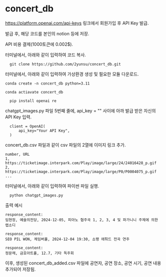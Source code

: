 # concert_db

https://platform.openai.com/api-keys
링크에서 회원가입 후 API Key 발급.

발급 후, 해당 코드를 본인의 notion 등에 저장.

API 비용 결제(1000토큰에 0.002$).

터미널에서, 아래와 같이 입력하여 코드 복사.
```
  git clone https://github.com/2yunsu/concert_db.git
```

터미널에서, 아래와 같이 입력하여 가상환경 생성 및 필요한 모듈 다운로드.
```
conda create -n concert_db python=3.11
```
```
conda actiavate concert_db
```
```
  pip install openai re
```
chatgpt_images.py 파일 5번째 줄에, api_key = "" 사이에 아까 발급 받은 자신의 API Key 입력.
```
  client = OpenAI(
      api_key="Your API Key",
  )
```
concert_db.csv 파일과 같이 csv 파일의 2열에 이미지 링크 추가.
```
number, URL
1, https://ticketimage.interpark.com/Play/image/large/24/24016428_p.gif
2, https://ticketimage.interpark.com/Play/image/large/P0/P0004075_p.gif
...
```
터미널에서, 아래와 같이 입력하여 파이썬 파일 실행.
```
  python chatgpt_images.py
```

출력 예시
```
response_content:  
임현정, 예술의전당, 2024-12-05, 피아노 협주곡 1, 2, 3, 4 및 파가니니 주제에 의한 랩소디

response_content:  
SEO PIL WON, 체임버홀, 2024-12-04 19:30, 쇼팽 에튀드 전곡 연주

response_content:  
정문채, 금호아트홀, 12.7, 기타 독주회
```

이후, 생성된 concert_db_added.csv 파일에 공연자, 공연 장소, 공연 시기, 공연 내용 추가되어 저장됨.
